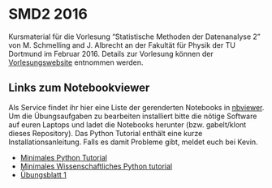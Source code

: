 # SMD2 2016
Kursmaterial für die Vorlesung “Statistische Methoden der Datenanalyse 2” von M. Schmelling and J. Albrecht an der Fakultät für Physik der TU Dortmund im Februar 2016. Details zur Vorlesung können der [Vorlesungswebsite](http://www.e5.physik.tu-dortmund.de/albrecht/lectures/data1516/) entnommen werden.

## Links zum Notebookviewer
Als Service findet ihr hier eine Liste der gerenderten Notebooks in [nbviewer](https://nbviewer.jupyter.org/).
Um die Übungsaufgaben zu bearbeiten installiert bitte die nötige Software auf euren Laptops und ladet die Notebooks herunter (bzw. gabelt/klont dieses Repository). Das Python Tutorial enthält eine kurze Installationsanleitung. Falls es damit Probleme gibt, meldet euch bei Kevin.

 * [Minimales Python Tutorial](https://nbviewer.jupyter.org/github/kdungs/teaching-SMD2-2016/tree/master/Python%20Tutorial.ipynb)
 * [Minimales Wissenschaftliches Python tutorial](https://nbviewer.jupyter.org/github/kdungs/teaching-SMD2-2016/tree/master/Wissenschaftliches%20Python%20Tutorial.ipynb)
 * [Übungsblatt 1]()
